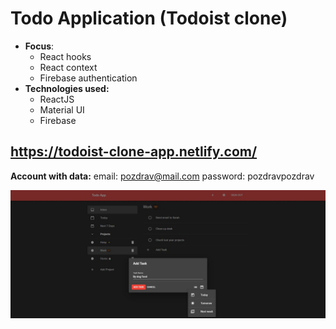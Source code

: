 # Todo Application (Todoist clone)

* **Focus**: 
  * React hooks
  * React context
  * Firebase authentication
* **Technologies used:** 
  * ReactJS 
  * Material UI
  * Firebase

## https://todoist-clone-app.netlify.com/  
**Account with data:**
email: pozdrav@mail.com
password: pozdravpozdrav

![Website Preview](https://raw.githubusercontent.com/urosradosavljevic/ReactJS-Todo-App-with-auth/master/preview.JPG)
